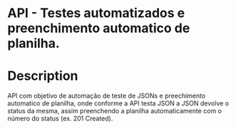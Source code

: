 # API - Testes automatizados e preenchimento automatico de planilha.

# Description

API com objetivo de automação de teste de JSONs e preechimento automatico de planilha, onde conforme a API testa JSON a JSON devolve o status da mesma, assim preenchendo a planilha automaticamente com o número do status (ex. 201 Created).
